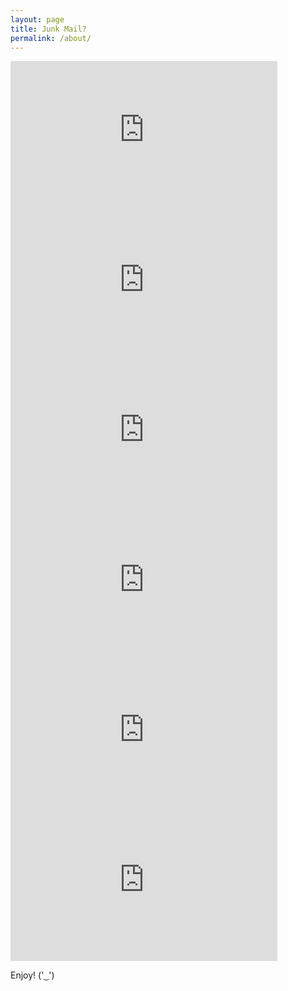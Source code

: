 ```yaml
---
layout: page
title: Junk Mail?
permalink: /about/
---
```


<iframe width="427" height="240" src="https://www.youtube.com/embed/rqfDjmAkq7U?list=PL85YZfAXNjjuueCZkLNgKf4RmJNuUCO6R" frameborder="0" allow="autoplay; encrypted-media" allowfullscreen></iframe>

<iframe width="427" height="240" src="https://www.youtube.com/embed/32pevPCH03c?list=PL85YZfAXNjjuueCZkLNgKf4RmJNuUCO6R" frameborder="0" allow="autoplay; encrypted-media" allowfullscreen></iframe>

<iframe width="427" height="240" src="https://www.youtube.com/embed/3nad7SQhtno?list=PL85YZfAXNjjuueCZkLNgKf4RmJNuUCO6R" frameborder="0" allow="autoplay; encrypted-media" allowfullscreen></iframe>

<iframe width="427" height="240" src="https://www.youtube.com/embed/9YgmMJJ34k4?list=PL85YZfAXNjjuueCZkLNgKf4RmJNuUCO6R" frameborder="0" allow="autoplay; encrypted-media" allowfullscreen></iframe>

<iframe width="427" height="240" src="https://www.youtube.com/embed/-badfmrfPbY" frameborder="0" allow="autoplay; encrypted-media" allowfullscreen></iframe>

<iframe width="427" height="240" src="https://www.youtube.com/embed/7LEmer7wwHI" frameborder="0" allow="autoplay; encrypted-media" allowfullscreen></iframe>

<p>
      Enjoy! (' ͜  ')
</p>
